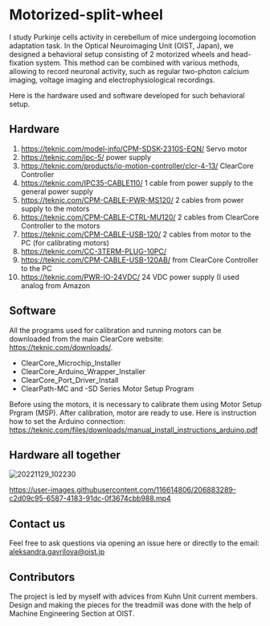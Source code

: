 # Motorized-split-wheel

I study Purkinje cells activity in cerebellum of mice undergoing locomotion adaptation task. In the Optical Neuroimaging Unit (OIST, Japan), we designed a behavioral setup consisting of 2 motorized wheels and head-fixation system. This method can be combined with various methods, allowing to record neuronal activity, such as regular two-photon calcium imaging, voltage imaging and electrophysiological recordings. 

Here is the hardware used and software developed for such behavioral setup.

## Hardware

1. https://teknic.com/model-info/CPM-SDSK-2310S-EQN/  Servo motor
2. https://teknic.com/ipc-5/    power supply
3. https://teknic.com/products/io-motion-controller/clcr-4-13/  ClearCore Controller
4. https://teknic.com/IPC35-CABLE110/   1 cable from power supply to the general power supply
5. https://teknic.com/CPM-CABLE-PWR-MS120/  2 cables from power supply to the motors
6. https://teknic.com/CPM-CABLE-CTRL-MU120/  2 cables from ClearCore Controller to the motors
7. https://teknic.com/CPM-CABLE-USB-120/      2 cables from motor to the PC (for calibrating motors)
8. https://teknic.com/CC-3TERM-PLUG-10PC/     
9. https://teknic.com/CPM-CABLE-USB-120AB/    from ClearCore Controller to the PC
10. https://teknic.com/PWR-IO-24VDC/        24 VDC power supply (I used analog from Amazon


## Software

All the programs used for calibration and running motors can be downloaded from the main ClearCore website: https://teknic.com/downloads/.

- ClearCore_Microchip_Installer
- ClearCore_Arduino_Wrapper_Installer
- ClearCore_Port_Driver_Install
- ClearPath-MC and -SD Series Motor Setup Program

Before using the motors, it is necessary to calibrate them using Motor Setup Prgram (MSP). After calibration, motor are ready to use. 
Here is instruction how to set the Arduino connection: https://teknic.com/files/downloads/manual_install_instructions_arduino.pdf

## Hardware all together
![20221129_102230](https://user-images.githubusercontent.com/116614806/206883302-3178ab78-eb8b-4c29-b412-e0049efcbb11.jpg)


https://user-images.githubusercontent.com/116614806/206883289-c2d09c95-6587-4183-91dc-0f3674cbb988.mp4

## Contact us
Feel free to ask questions via opening an issue here or directly to the email: aleksandra.gavrilova@oist.jp

## Contributors
The project is led by myself with advices from Kuhn Unit current members. Design and making the pieces for the treadmill was done with the help of Machine Engineering Section at OIST. 
